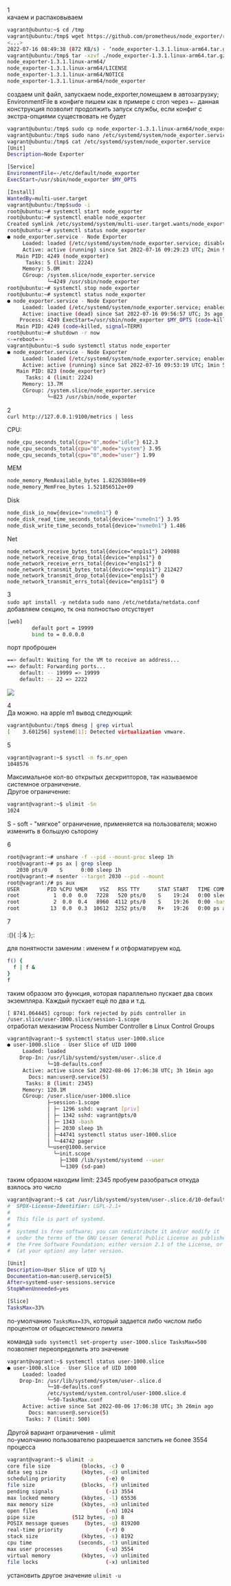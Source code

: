 1 \
качаем и распаковываем
```bash
vagrant@ubuntu:~$ cd /tmp
vagrant@ubuntu:/tmp$ wget https://github.com/prometheus/node_exporter/releases/download/v1.3.1/node_exporter-1.3.1.linux-arm64.tar.gz
<...>
2022-07-16 08:49:38 (872 KB/s) - ‘node_exporter-1.3.1.linux-arm64.tar.gz’ saved [8339932/8339932]
vagrant@ubuntu:/tmp$ tar -xzvf ./node_exporter-1.3.1.linux-arm64.tar.gz 
node_exporter-1.3.1.linux-arm64/
node_exporter-1.3.1.linux-arm64/LICENSE
node_exporter-1.3.1.linux-arm64/NOTICE
node_exporter-1.3.1.linux-arm64/node_exporter
```
создаем unit файл, запускаем node_exporter,помещаем в автозагрузку; EnvironmentFile в конфиге пишем как в примере с cron через `=-` данная конструкция позволит продолжить запуск службы, если конфиг с экстра-опциями существовать не будет
```bash
vagrant@ubuntu:/tmp$ sudo cp node_exporter-1.3.1.linux-arm64/node_exporter /usr/sbin
vagrant@ubuntu:/tmp$ sudo nano /etc/systemd/system/node_exporter.service
vagrant@ubuntu:/tmp$ cat /etc/systemd/system/node_exporter.service
[Unit]
Description=Node Exporter

[Service]
EnvironmentFile=-/etc/default/node_exporter
ExecStart=/usr/sbin/node_exporter $MY_OPTS

[Install]
WantedBy=multi-user.target
vagrant@ubuntu:/tmp$sudo -i
root@ubuntu:~# systemctl start node_exporter
root@ubuntu:~# systemctl enable node_exporter
Created symlink /etc/systemd/system/multi-user.target.wants/node_exporter.service → /etc/systemd/system/node_exporter.service.
root@ubuntu:~# systemctl status node_exporter
● node_exporter.service - Node Exporter
     Loaded: loaded (/etc/systemd/system/node_exporter.service; disabled; vendor preset: enabled)
     Active: active (running) since Sat 2022-07-16 09:29:23 UTC; 2min 9s ago
   Main PID: 4249 (node_exporter)
      Tasks: 5 (limit: 2224)
     Memory: 5.0M
     CGroup: /system.slice/node_exporter.service
             └─4249 /usr/sbin/node_exporter
root@ubuntu:~# systemctl stop node_exporter
root@ubuntu:~# systemctl status node_exporter
● node_exporter.service - Node Exporter
     Loaded: loaded (/etc/systemd/system/node_exporter.service; enabled; vendor preset: enabled)
     Active: inactive (dead) since Sat 2022-07-16 09:56:57 UTC; 3s ago
    Process: 4249 ExecStart=/usr/sbin/node_exporter $MY_OPTS (code=killed, signal=TERM)
   Main PID: 4249 (code=killed, signal=TERM)
root@ubuntu:~# shutdown -r now
<-=reboot=->
vagrant@ubuntu:~$ sudo systemctl status node_exporter
● node_exporter.service - Node Exporter
     Loaded: loaded (/etc/systemd/system/node_exporter.service; enabled; vendor preset: enabled)
     Active: active (running) since Sat 2022-07-16 09:53:19 UTC; 1min 5s ago
   Main PID: 823 (node_exporter)
      Tasks: 4 (limit: 2224)
     Memory: 13.7M
     CGroup: /system.slice/node_exporter.service
             └─823 /usr/sbin/node_exporter             
```
2 \
`curl http://127.0.0.1:9100/metrics | less`

CPU:
```bash
node_cpu_seconds_total{cpu="0",mode="idle"} 612.3
node_cpu_seconds_total{cpu="0",mode="system"} 3.95
node_cpu_seconds_total{cpu="0",mode="user"} 1.99
````
MEM
```bash
node_memory_MemAvailable_bytes 1.82263808e+09
node_memory_MemFree_bytes 1.521856512e+09
```
Disk
```bash
node_disk_io_now{device="nvme0n1"} 0
node_disk_read_time_seconds_total{device="nvme0n1"} 3.95
node_disk_write_time_seconds_total{device="nvme0n1"} 1.486
```
Net
```baash
node_network_receive_bytes_total{device="enp1s1"} 249088
node_network_receive_drop_total{device="enp1s1"} 0
node_network_receive_errs_total{device="enp1s1"} 0
node_network_transmit_bytes_total{device="enp1s1"} 212427
node_network_transmit_drop_total{device="enp1s1"} 0
node_network_transmit_errs_total{device="enp1s1"} 0
```


3 \
`sudo apt install -y netdata`
`sudo nano /etc/netdata/netdata.conf`
добавляем секцию, тк она полностью отсуствует
```bash
[web]
        default port = 19999
        bind to = 0.0.0.0
```
порт проброшен
```bash
==> default: Waiting for the VM to receive an address...
==> default: Forwarding ports...
    default: -- 19999 => 19999
    default: -- 22 => 2222
```

![](img/netdata.png)

4 \
Да можно. на apple m1 вывод следующий:
```bash
vagrant@ubuntu:/tmp$ dmesg | grep virtual
[    3.601256] systemd[1]: Detected virtualization vmware.
```

5 
```bash
vagrant@vagrant:~$ sysctl -n fs.nr_open
1048576
```
Максимальное кол-во открытых дескрипторов, так называемое системное ограничение. \
Другое ограничение:
```bash
vagrant@vagrant:~$ ulimit -Sn
1024
```
S - soft - "мягкое" ограничение, применяется на пользователя; можно изменить в большую сьторону

6 
```bash
root@vagrant:~# unshare -f --pid --mount-proc sleep 1h
root@vagrant:~# ps ax | grep sleep
   2030 pts/0    S      0:00 sleep 1h
root@vagrant:~# nsenter --target 2030 --pid --mount
root@vagrant:/# ps aux
USER         PID %CPU %MEM    VSZ   RSS TTY      STAT START   TIME COMMAND
root           1  0.0  0.0   7228   520 pts/0    S    19:24   0:00 sleep 1h
root           2  0.0  0.4   8960  4112 pts/0    S    19:26   0:00 -bash
root          13  0.0  0.3  10612  3252 pts/0    R+   19:26   0:00 ps aux
```
7

:(){ :|:& };:

для понятности заменим : именем f и отформатируем код.
```bash
f() {
  f | f &
}
f
```
таким образом это функция, которая параллельно пускает два своих экземпляра. Каждый пускает ещё по два и т.д.

`[ 8741.064445] cgroup: fork rejected by pids controller in /user.slice/user-1000.slice/session-1.scope` \
отработал механизм Process Number Controller в Linux Control Groups

```bash
vagrant@vagrant:~$ systemctl status user-1000.slice
● user-1000.slice - User Slice of UID 1000
     Loaded: loaded
    Drop-In: /usr/lib/systemd/system/user-.slice.d
             └─10-defaults.conf
     Active: active since Sat 2022-08-06 17:06:38 UTC; 3h 16min ago
       Docs: man:user@.service(5)
      Tasks: 8 (limit: 2345)
     Memory: 120.1M
     CGroup: /user.slice/user-1000.slice
             ├─session-1.scope
             │ ├─ 1296 sshd: vagrant [priv]
             │ ├─ 1342 sshd: vagrant@pts/0
             │ ├─ 1343 -bash
             │ ├─ 2030 sleep 1h
             │ ├─44741 systemctl status user-1000.slice
             │ └─44742 pager
             └─user@1000.service
               └─init.scope
                 ├─1308 /lib/systemd/systemd --user
                 └─1309 (sd-pam)
```    
таким образом находим limit: 2345
пробуем разобраться откуда взялось это число
```bash
vagrant@vagrant:~$ cat /usr/lib/systemd/system/user-.slice.d/10-defaults.conf
#  SPDX-License-Identifier: LGPL-2.1+
#
#  This file is part of systemd.
#
#  systemd is free software; you can redistribute it and/or modify it
#  under the terms of the GNU Lesser General Public License as published by
#  the Free Software Foundation; either version 2.1 of the License, or
#  (at your option) any later version.

[Unit]
Description=User Slice of UID %j
Documentation=man:user@.service(5)
After=systemd-user-sessions.service
StopWhenUnneeded=yes

[Slice]
TasksMax=33%
```
по-умолчанию `TasksMax=33%`, который задается либо числом либо процентом от общесистемного лимита


команда `sudo systemctl set-property user-1000.slice TasksMax=500` позволяет переопределить это значение
```bash
vagrant@vagrant:~$ systemctl status user-1000.slice
● user-1000.slice - User Slice of UID 1000
     Loaded: loaded
    Drop-In: /usr/lib/systemd/system/user-.slice.d
             └─10-defaults.conf
             /etc/systemd/system.control/user-1000.slice.d
             └─50-TasksMax.conf
     Active: active since Sat 2022-08-06 17:06:38 UTC; 3h 26min ago
       Docs: man:user@.service(5)
      Tasks: 7 (limit: 500)
```

Другой вариант ограничения - ulimit \
по-умолчанию пользователю разрешается запстить не более 3554 процесса
```bash
vagrant@vagrant:~$ ulimit -a
core file size          (blocks, -c) 0
data seg size           (kbytes, -d) unlimited
scheduling priority             (-e) 0
file size               (blocks, -f) unlimited
pending signals                 (-i) 3554
max locked memory       (kbytes, -l) 65536
max memory size         (kbytes, -m) unlimited
open files                      (-n) 1024
pipe size            (512 bytes, -p) 8
POSIX message queues     (bytes, -q) 819200
real-time priority              (-r) 0
stack size              (kbytes, -s) 8192
cpu time               (seconds, -t) unlimited
max user processes              (-u) 3554
virtual memory          (kbytes, -v) unlimited
file locks                      (-x) unlimited
```
установить другое значение `ulimit -u`